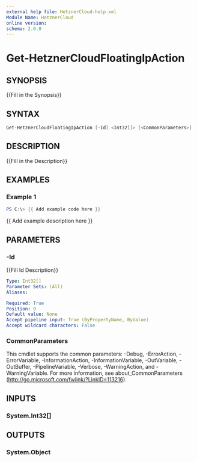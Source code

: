 ```yaml
---
external help file: HetznerCloud-help.xml
Module Name: HetznerCloud
online version:
schema: 2.0.0
---
```


# Get-HetznerCloudFloatingIpAction

## SYNOPSIS

{{Fill in the Synopsis}}

## SYNTAX

```powershell
Get-HetznerCloudFloatingIpAction [-Id] <Int32[]> [<CommonParameters>]
```

## DESCRIPTION

{{Fill in the Description}}

## EXAMPLES

### Example 1

```powershell
PS C:\> {{ Add example code here }}
```

{{ Add example description here }}

## PARAMETERS

### -Id

{{Fill Id Description}}

```yaml
Type: Int32[]
Parameter Sets: (All)
Aliases:

Required: True
Position: 0
Default value: None
Accept pipeline input: True (ByPropertyName, ByValue)
Accept wildcard characters: False
```

### CommonParameters

This cmdlet supports the common parameters: -Debug, -ErrorAction, -ErrorVariable, -InformationAction, -InformationVariable, -OutVariable, -OutBuffer, -PipelineVariable, -Verbose, -WarningAction, and -WarningVariable.
For more information, see about_CommonParameters (http://go.microsoft.com/fwlink/?LinkID=113216).

## INPUTS

### System.Int32[]

## OUTPUTS

### System.Object
